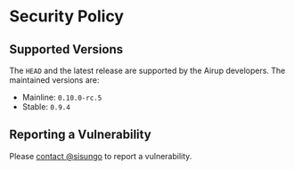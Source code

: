 # Security Policy

## Supported Versions
The `HEAD` and the latest release are supported by the Airup developers. The maintained versions are:
 - Mainline: `0.10.0-rc.5`
 - Stable: `0.9.4`

## Reporting a Vulnerability
Please [contact @sisungo](mailto:sisungo@icloud.com) to report a vulnerability.
